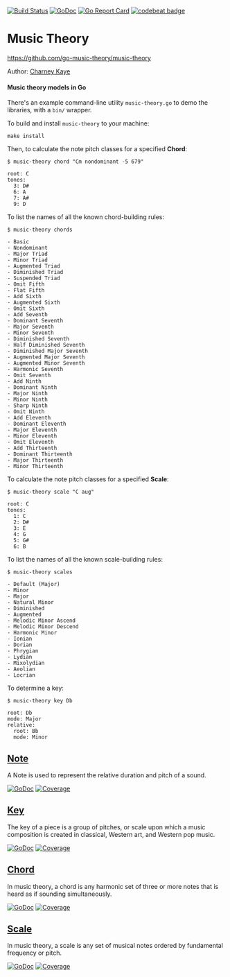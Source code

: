 [![Build Status](https://travis-ci.org/go-music-theory/music-theory.svg?branch=master)](https://travis-ci.org/go-music-theory/music-theory) [![GoDoc](https://godoc.org/github.com/go-music-theory/music-theory?status.svg)](https://godoc.org/github.com/go-music-theory/music-theory) [![Go Report Card](https://goreportcard.com/badge/github.com/go-music-theory/music-theory)](https://goreportcard.com/report/github.com/go-music-theory/music-theory) [![codebeat badge](https://codebeat.co/badges/2636c257-5ea9-47dd-8194-871e29178c46)](https://codebeat.co/projects/github-com-go-music-theory-music-theory)

# Music Theory

https://github.com/go-music-theory/music-theory

Author: [Charney Kaye](http://w.charney.io)

#### Music theory models in Go

There's an example command-line utility `music-theory.go` to demo the libraries, with a `bin/` wrapper.

To build and install `music-theory` to your machine:

    make install

Then, to calculate the note pitch classes for a specified **Chord**:

    $ music-theory chord "Cm nondominant -5 679"
    
    root: C
    tones:
      3: D#
      6: A
      7: A#
      9: D

To list the names of all the known chord-building rules:

    $ music-theory chords
    
    - Basic
    - Nondominant
    - Major Triad
    - Minor Triad
    - Augmented Triad
    - Diminished Triad
    - Suspended Triad
    - Omit Fifth
    - Flat Fifth
    - Add Sixth
    - Augmented Sixth
    - Omit Sixth
    - Add Seventh
    - Dominant Seventh
    - Major Seventh
    - Minor Seventh
    - Diminished Seventh
    - Half Diminished Seventh
    - Diminished Major Seventh
    - Augmented Major Seventh
    - Augmented Minor Seventh
    - Harmonic Seventh
    - Omit Seventh
    - Add Ninth
    - Dominant Ninth
    - Major Ninth
    - Minor Ninth
    - Sharp Ninth
    - Omit Ninth
    - Add Eleventh
    - Dominant Eleventh
    - Major Eleventh
    - Minor Eleventh
    - Omit Eleventh
    - Add Thirteenth
    - Dominant Thirteenth
    - Major Thirteenth
    - Minor Thirteenth

To calculate the note pitch classes for a specified **Scale**:

    $ music-theory scale "C aug"
    
    root: C
    tones:
      1: C
      2: D#
      3: E
      4: G
      5: G#
      6: B

To list the names of all the known scale-building rules:

    $ music-theory scales
    
    - Default (Major)
    - Minor
    - Major
    - Natural Minor
    - Diminished
    - Augmented
    - Melodic Minor Ascend
    - Melodic Minor Descend
    - Harmonic Minor
    - Ionian
    - Dorian
    - Phrygian
    - Lydian
    - Mixolydian
    - Aeolian
    - Locrian

To determine a key:

    $ music-theory key Db
    
    root: Db
    mode: Major
    relative:
      root: Bb
      mode: Minor

## [Note](note/)

A Note is used to represent the relative duration and pitch of a sound.

[![GoDoc](https://godoc.org/github.com/go-music-theory/music-theory/note?status.svg)](https://godoc.org/github.com/go-music-theory/music-theory/note) [![Coverage](https://img.shields.io/badge/coverage-100%-brightgreen.svg?style=flat)](https://gocover.io/github.com/go-music-theory/music-theory/note)

## [Key](key/)

The key of a piece is a group of pitches, or scale upon which a music composition is created in classical, Western art, and Western pop music.

[![GoDoc](https://godoc.org/github.com/go-music-theory/music-theory/key?status.svg)](https://godoc.org/github.com/go-music-theory/music-theory/key) [![Coverage](https://img.shields.io/badge/coverage-100%-brightgreen.svg?style=flat)](https://gocover.io/github.com/go-music-theory/music-theory/key)

## [Chord](chord/)

In music theory, a chord is any harmonic set of three or more notes that is heard as if sounding simultaneously.

[![GoDoc](https://godoc.org/github.com/go-music-theory/music-theory/chord?status.svg)](https://godoc.org/github.com/go-music-theory/music-theory/chord) [![Coverage](https://img.shields.io/badge/coverage-100%-brightgreen.svg?style=flat)](https://gocover.io/github.com/go-music-theory/music-theory/chord)

## [Scale](scale/)

In music theory, a scale is any set of musical notes ordered by fundamental frequency or pitch.

[![GoDoc](https://godoc.org/github.com/go-music-theory/music-theory/scale?status.svg)](https://godoc.org/github.com/go-music-theory/music-theory/scale) [![Coverage](https://img.shields.io/badge/coverage-100%-brightgreen.svg?style=flat)](https://gocover.io/github.com/go-music-theory/music-theory/scale)
